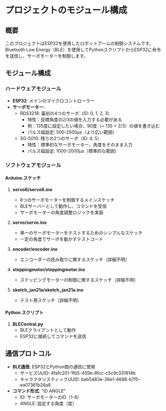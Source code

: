 # プロジェクトのモジュール構成

## 概要
このプロジェクトはESP32を使用したロボットアームの制御システムです。Bluetooth Low Energy（BLE）を使用してPythonスクリプトからESP32に命令を送信し、サーボモーターを制御します。

## モジュール構成

### ハードウェアモジュール
- **ESP32**: メインのマイクロコントローラー
- **サーボモーター**:
  - RDS3218: 最初の4つのサーボ（ID: 0, 1, 2, 3）
    - 特性：目標角度の2/3の値を入力する必要がある
    - 例：135度に設定したい場合、90度（= 135 × 2/3）の値を書き込む
    - パルス幅設定: 500-2500μs（より広い範囲）
  - SG-5010: 残りの2つのサーボ（ID: 4, 5）
    - 特性：標準的なサーボモーター、角度をそのまま入力
    - パルス幅設定: 1000-2000μs（標準的な範囲）

### ソフトウェアモジュール

#### Arduino スケッチ
1. **servo6/servo6.ino**
   - 6つのサーボモーターを制御するメインスケッチ
   - BLEサーバーとして動作し、コマンドを受信
   - サーボモーターの角度調整ロジックを実装

2. **servo/servo.ino**
   - 単一のサーボモーターをテストするためのシンプルなスケッチ
   - 一定の角度でサーボを動かすテストコード

3. **encoder/encoder.ino**
   - エンコーダーの読み取りに関するスケッチ（詳細不明）

4. **steppingmotor/steppingmotor.ino**
   - ステッピングモーターの制御に関するスケッチ（詳細不明）

5. **sketch_jan21a/sketch_jan21a.ino**
   - テスト用スケッチ（詳細不明）

#### Python スクリプト
1. **BLECentral.py**
   - BLEクライアントとして動作
   - ESP32に接続してコマンドを送信

## 通信プロトコル
- **BLE通信**: ESP32とPython間の通信に使用
  - サービスUUID: 4fafc201-1fb5-459e-8fcc-c5c9c331914b
  - キャラクタリスティックUUID: beb5483e-36e1-4688-b7f5-ea07361b26a8
- **コマンド形式**: "ID ANGLE"
  - ID: サーボモーターのID（1-6）
  - ANGLE: 設定する角度（度）
